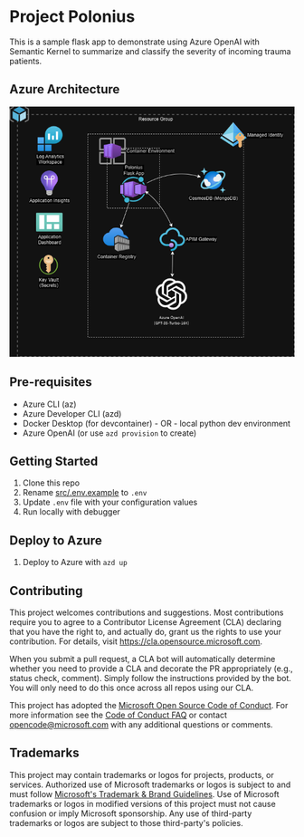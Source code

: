 # Project Polonius

This is a sample flask app to demonstrate using Azure OpenAI with Semantic Kernel to summarize and classify the severity of incoming trauma patients.

## Azure Architecture
![azure architecture diagram](./docs/azure-architecture.drawio.png)

## Pre-requisites
- Azure CLI (az)
- Azure Developer CLI (azd)
- Docker Desktop (for devcontainer) - OR - local python dev environment
- Azure OpenAI (or use `azd provision` to create)

## Getting Started
1. Clone this repo
1. Rename [src/.env.example](src/.env.example) to `.env`
1. Update `.env` file with your configuration values
1. Run locally with debugger

## Deploy to Azure
1. Deploy to Azure with `azd up`

## Contributing

This project welcomes contributions and suggestions.  Most contributions require you to agree to a
Contributor License Agreement (CLA) declaring that you have the right to, and actually do, grant us
the rights to use your contribution. For details, visit https://cla.opensource.microsoft.com.

When you submit a pull request, a CLA bot will automatically determine whether you need to provide
a CLA and decorate the PR appropriately (e.g., status check, comment). Simply follow the instructions
provided by the bot. You will only need to do this once across all repos using our CLA.

This project has adopted the [Microsoft Open Source Code of Conduct](https://opensource.microsoft.com/codeofconduct/).
For more information see the [Code of Conduct FAQ](https://opensource.microsoft.com/codeofconduct/faq/) or
contact [opencode@microsoft.com](mailto:opencode@microsoft.com) with any additional questions or comments.

## Trademarks

This project may contain trademarks or logos for projects, products, or services. Authorized use of Microsoft 
trademarks or logos is subject to and must follow 
[Microsoft's Trademark & Brand Guidelines](https://www.microsoft.com/en-us/legal/intellectualproperty/trademarks/usage/general).
Use of Microsoft trademarks or logos in modified versions of this project must not cause confusion or imply Microsoft sponsorship.
Any use of third-party trademarks or logos are subject to those third-party's policies.

